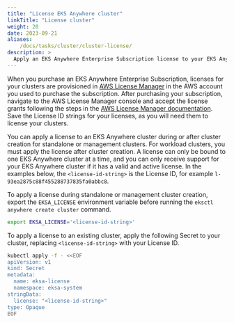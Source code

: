 ```yaml
---
title: "License EKS Anywhere cluster"
linkTitle: "License cluster"
weight: 20
date: 2023-09-21
aliases:
    /docs/tasks/cluster/cluster-license/
description: >
  Apply an EKS Anywhere Enterprise Subscription license to your EKS Anywhere cluster
---
```


When you purchase an EKS Anywhere Enterprise Subscription, licenses for your clusters are provisioned in [AWS License Manager](https://docs.aws.amazon.com/license-manager/latest/userguide/license-manager.html) in the AWS account you used to purchase the subscription. After purchasing your subscription, navigate to the AWS License Manager console and accept the license grants following the steps in the [AWS License Manager documentation](https://docs.aws.amazon.com/license-manager/latest/userguide/granted-licenses.html). Save the License ID strings for your licenses, as you will need them to license your clusters.

You can apply a license to an EKS Anywhere cluster during or after cluster creation for standalone or management clusters. For workload clusters, you must apply the license after cluster creation. A license can only be bound to one EKS Anywhere cluster at a time, and you can only receive support for your EKS Anywhere cluster if it has a valid and active license. In the examples below, the `<license-id-string>` is the License ID, for example `l-93ea2875c88f455288737835fa0abbc8`.

To apply a license during standalone or management cluster creation, export the `EKSA_LICENSE` environment variable before running the `eksctl anywhere create cluster` command.

```bash
export EKSA_LICENSE='<license-id-string>'
```

To apply a license to an existing cluster, apply the following Secret to your cluster, replacing `<license-id-string>` with your License ID.

   ```bash
   kubectl apply -f - <<EOF 
   apiVersion: v1
   kind: Secret
   metadata:
     name: eksa-license
     namespace: eksa-system
   stringData:
     license: "<license-id-string>"
   type: Opaque
   EOF
   ```
